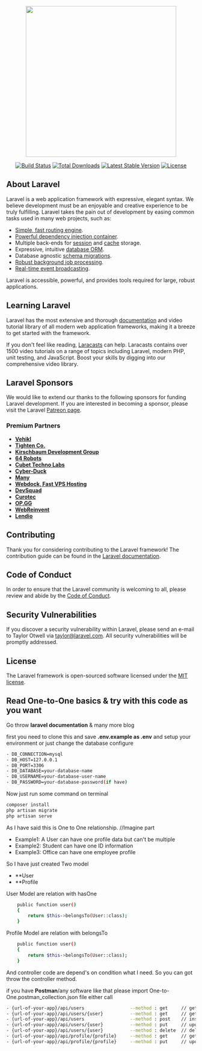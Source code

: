 <p align="center"><a href="https://laravel.com" target="_blank"><img src="https://raw.githubusercontent.com/laravel/art/master/logo-lockup/5%20SVG/2%20CMYK/1%20Full%20Color/laravel-logolockup-cmyk-red.svg" width="400"></a></p>

<p align="center">
<a href="https://travis-ci.org/laravel/framework"><img src="https://travis-ci.org/laravel/framework.svg" alt="Build Status"></a>
<a href="https://packagist.org/packages/laravel/framework"><img src="https://img.shields.io/packagist/dt/laravel/framework" alt="Total Downloads"></a>
<a href="https://packagist.org/packages/laravel/framework"><img src="https://img.shields.io/packagist/v/laravel/framework" alt="Latest Stable Version"></a>
<a href="https://packagist.org/packages/laravel/framework"><img src="https://img.shields.io/packagist/l/laravel/framework" alt="License"></a>
</p>

## About Laravel

Laravel is a web application framework with expressive, elegant syntax. We believe development must be an enjoyable and creative experience to be truly fulfilling. Laravel takes the pain out of development by easing common tasks used in many web projects, such as:

- [Simple, fast routing engine](https://laravel.com/docs/routing).
- [Powerful dependency injection container](https://laravel.com/docs/container).
- Multiple back-ends for [session](https://laravel.com/docs/session) and [cache](https://laravel.com/docs/cache) storage.
- Expressive, intuitive [database ORM](https://laravel.com/docs/eloquent).
- Database agnostic [schema migrations](https://laravel.com/docs/migrations).
- [Robust background job processing](https://laravel.com/docs/queues).
- [Real-time event broadcasting](https://laravel.com/docs/broadcasting).

Laravel is accessible, powerful, and provides tools required for large, robust applications.

## Learning Laravel

Laravel has the most extensive and thorough [documentation](https://laravel.com/docs) and video tutorial library of all modern web application frameworks, making it a breeze to get started with the framework.

If you don't feel like reading, [Laracasts](https://laracasts.com) can help. Laracasts contains over 1500 video tutorials on a range of topics including Laravel, modern PHP, unit testing, and JavaScript. Boost your skills by digging into our comprehensive video library.

## Laravel Sponsors

We would like to extend our thanks to the following sponsors for funding Laravel development. If you are interested in becoming a sponsor, please visit the Laravel [Patreon page](https://patreon.com/taylorotwell).

### Premium Partners

- **[Vehikl](https://vehikl.com/)**
- **[Tighten Co.](https://tighten.co)**
- **[Kirschbaum Development Group](https://kirschbaumdevelopment.com)**
- **[64 Robots](https://64robots.com)**
- **[Cubet Techno Labs](https://cubettech.com)**
- **[Cyber-Duck](https://cyber-duck.co.uk)**
- **[Many](https://www.many.co.uk)**
- **[Webdock, Fast VPS Hosting](https://www.webdock.io/en)**
- **[DevSquad](https://devsquad.com)**
- **[Curotec](https://www.curotec.com/services/technologies/laravel/)**
- **[OP.GG](https://op.gg)**
- **[WebReinvent](https://webreinvent.com/?utm_source=laravel&utm_medium=github&utm_campaign=patreon-sponsors)**
- **[Lendio](https://lendio.com)**

## Contributing

Thank you for considering contributing to the Laravel framework! The contribution guide can be found in the [Laravel documentation](https://laravel.com/docs/contributions).

## Code of Conduct

In order to ensure that the Laravel community is welcoming to all, please review and abide by the [Code of Conduct](https://laravel.com/docs/contributions#code-of-conduct).

## Security Vulnerabilities

If you discover a security vulnerability within Laravel, please send an e-mail to Taylor Otwell via [taylor@laravel.com](mailto:taylor@laravel.com). All security vulnerabilities will be promptly addressed.

## License

The Laravel framework is open-sourced software licensed under the [MIT license](https://opensource.org/licenses/MIT).

## Read One-to-One basics & try with this code as you want

Go throw **laravel documentation** & many more blog

first you need to clone this and save **.env.example as .env** and setup your environment or just change the database configure

```sh
- DB_CONNECTION=mysql
- DB_HOST=127.0.0.1
- DB_PORT=3306
- DB_DATABASE=your-database-name
- DB_USERNAME=your-database-user-name
- DB_PASSWORD=your-database-password(if have)
```

Now just run some command on terminal

```sh
composer install
php artisan migrate
php artisan serve
```

As I have said this is One to One relationship. //Imagine part
- Example1: A User can have one profile data but can't be multiple
- Example2: Student can have one ID information
- Example3: Office can have one employee profile

So I have just created Two model
- **User
- **Profile

User Model are relation with hasOne

```sh
    public function user()
    {
        return $this->belongsTo(User::class);
    }
```

Profile Model are relation with belongsTo

```sh
    public function user()
    {
        return $this->belongsTo(User::class);
    }
```

And controller code are depend's on condition what I need. So you can got throw the controller method.

if you have **Postman**/any software like that please import One-to-One.postman_collection.json file either call
```sh
- {url-of-your-app}/api/users                 --method : get     // get all user list with profile
- {url-of-your-app}/api/users/{user}          --method : get     // get one user by id with profile
- {url-of-your-app}/api/users                 --method : post    // insert user and profile details
- {url-of-your-app}/api/users/{user}          --method : put     // update user details
- {url-of-your-app}/api/users/{user}          --method : delete  // delete user and profile details
- {url-of-your-app}/api/profile/{profile}     --method : get     // get one profile details by id
- {url-of-your-app}/api/profile/{profile}     --method : put     // update profile details
```
